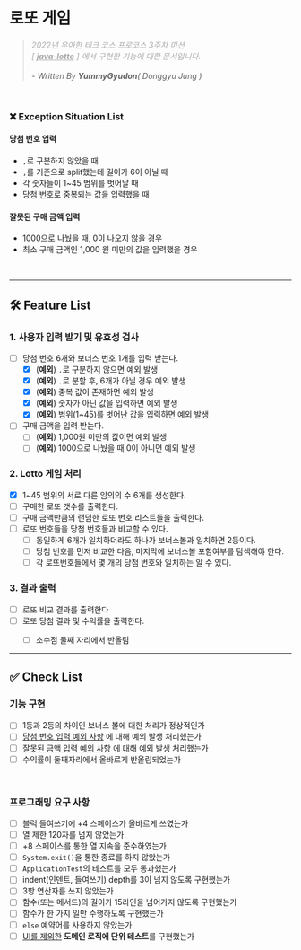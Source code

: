 # 로또 게임
> <span style="color:darkgrey">_2022년 우아한 테크 코스 프로코스 3주차 미션 <br/>[ <u>**java-lotto**</u> ] 에서 구현한 기능에 대한 문서입니다._</span>
> <br/><br/> - _Written By **YummyGyudon**( Donggyu Jung )_

<br/>

### ❌ Exception Situation List

#### 당첨 번호 입력
- `,`로 구분하지 않았을 때
- `,`를 기준으로 split했는데 길이가 6이 아닐 때
- 각 숫자들이 1~45 범위를 벗어날 때
- 당첨 번호로 중복되는 값을 입력했을 때

#### 잘못된 구매 금액 입력
- 1000으로 나눴을 때, 0이 나오지 않을 경우
- 최소 구매 금액인 1,000 원 미만의 값을 입력했을 경우

<br/>

---
## 🛠 Feature List

### 1. 사용자 입력 받기 및 유효성 검사
- [ ] 당첨 번호 6개와 보너스 번호 1개를 입력 받는다.
  - [x] (**예외**) `.`로 구분하지 않으면 예외 발생
  - [x] (**예외**) `.`로 분할 후, 6개가 아닐 경우 예외 발생
  - [x] (**예외**) 중복 값이 존재하면 예외 발생
  - [x] (**예외**)  숫자가 아닌 값을 입력하면 예외 발생
  - [x] (**예외**)  범위(1~45)를 벗어난 값을 입력하면 예외 발생
- [ ] 구매 금액을 입력 받는다.
  - [ ] (**예외**) 1,000원 미만의 값이면 예외 발생
  - [ ] (**예외**) 1000으로 나눴을 때 0이 아니면 예외 발생

### 2. Lotto 게임 처리
- [x] 1~45 범위의 서로 다른 임의의 수 6개를 생성한다.
- [ ] 구매한 로또 갯수를 출력한다.
- [ ] 구매 금액만큼의 랜덤한 로또 번호 리스트들을 출력한다.
- [ ] 로또 번호들을 당첨 번호들과 비교할 수 있다.
  - [ ] 동일하게 6개가 일치하더라도 하나가 보너스볼과 일치하면 2등이다.
  - [ ] 당첨 번호를 먼저 비교한 다음, 마지막에 보너스볼 포함여부를 탐색해야 한다.
  - [ ] 각 로또번호들에서 몇 개의 당첨 번호와 일치하는 알 수 있다.

### 3. 결과 출력
- [ ] 로또 비교 결과를 출력한다
- [ ] 로또 당첨 결과 및 수익률을 출력한다.
  - [ ] 소수점 둘째 자리에서 반올림




---
## ✅ Check List
### 기능 구현
- [ ] 1등과 2등의 차이인 보너스 볼에 대한 처리가 정상적인가
- [ ] [당첨 번호 입력 예외 사항](#당첨-번호-입력) 에 대해 예외 발생 처리했는가
- [ ] [잘못된 금액 입력 예외 사항](#잘못된-구매-금액-입력) 에 대해 예외 발생 처리했는가
- [ ] 수익률이 둘째자리에서 올바르게 반올림되었는가

<br/>

### 프로그래밍 요구 사항
- [ ] 블럭 들여쓰기에 +4 스페이스가 올바르게 쓰였는가
- [ ] 열 제한 120자를 넘지 않았는가
- [ ] +8 스페이스를 통한 열 지속을 준수하였는가
- [ ] `System.exit()`을 통한 종료를 하지 않았는가
- [ ] `ApplicationTest`의 테스트를 모두 통과했는가
- [ ] indent(인덴트, 들여쓰기) depth를 3이 넘지 않도록 구현했는가
- [ ] 3항 연산자를 쓰지 않았는가
- [ ] 함수(또는 메서드)의 길이가 15라인을 넘어가지 않도록 구현했는가
- [ ] 함수가 한 가지 일만 수행하도록 구현했는가
- [ ] `else` 예약어를 사용하지 않았는가
- [ ] <u>UI를 제외한</u> **도메인 로직에 단위 테스트**를 구현했는가
